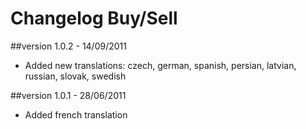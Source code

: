 Changelog Buy/Sell
==================

##version 1.0.2 - 14/09/2011

* Added new translations: czech, german, spanish, persian, latvian, russian, slovak, swedish

##version 1.0.1 - 28/06/2011

* Added french translation